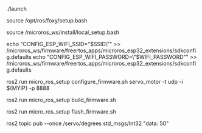 ./launch

source /opt/ros/foxy/setup.bash

source /microros_ws/install/local_setup.bash 

echo "CONFIG_ESP_WIFI_SSID=\"$SSID\"" >> /microros_ws/firmware/freertos_apps/microros_esp32_extensions/sdkconfig.defaults
echo "CONFIG_ESP_WIFI_PASSWORD=\"$WIFI_PASSWORD\"" >> /microros_ws/firmware/freertos_apps/microros_esp32_extensions/sdkconfig.defaults

ros2 run micro_ros_setup configure_firmware.sh servo_motor -t udp -i ${MYIP} -p 8888

ros2 run micro_ros_setup build_firmware.sh

ros2 run micro_ros_setup flash_firmware.sh

ros2 topic pub --once /servo/degrees std_msgs/Int32 "data: 50"